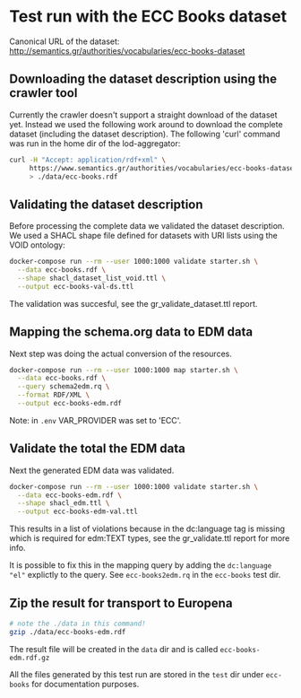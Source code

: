 # Test run with the ECC Books dataset

Canonical URL of the dataset: <http://semantics.gr/authorities/vocabularies/ecc-books-dataset>

## Downloading the dataset description using the crawler tool

Currently the crawler doesn't support a straight download of the dataset yet. Instead we used the following work around to download the complete dataset (including the dataset description). The following 'curl' command was run in the home dir of the lod-aggregator:

```bash
curl -H "Accept: application/rdf+xml" \
     https://www.semantics.gr/authorities/vocabularies/ecc-books-dataset \
     > ./data/ecc-books.rdf
```

## Validating the dataset description

Before processing the complete data we validated the dataset description. We used a SHACL shape file defined for datasets with URI lists using the VOID ontology:  

```bash
docker-compose run --rm --user 1000:1000 validate starter.sh \
  --data ecc-books.rdf \
  --shape shacl_dataset_list_void.ttl \
  --output ecc-books-val-ds.ttl
```

The validation was succesful, see the gr_validate_dataset.ttl report.

## Mapping the schema.org data to EDM data

Next step was doing the actual conversion of the resources.

```bash
docker-compose run --rm --user 1000:1000 map starter.sh \
  --data ecc-books.rdf \
  --query schema2edm.rq \
  --format RDF/XML \
  --output ecc-books-edm.rdf
```

Note: in `.env` VAR_PROVIDER was set to 'ECC'.

## Validate the total the EDM data

Next the generated EDM data was validated.

```bash
docker-compose run --rm --user 1000:1000 validate starter.sh \
  --data ecc-books-edm.rdf \
  --shape shacl_edm.ttl \
  --output ecc-books-edm-val.ttl
```

This results in a list of violations because in the dc:language tag is missing which is required for edm:TEXT types, see the gr_validate.ttl report for more info.

It is possible to fix this in the mapping query by adding the `dc:language "el"` explictly to the query. See `ecc-books2edm.rq` in the `ecc-books` test dir.

## Zip the result for transport to Europena

```bash
# note the ./data in this command!
gzip ./data/ecc-books-edm.rdf
```

The result file will be created in the `data` dir and is called `ecc-books-edm.rdf.gz`

All the files generated by this test run are stored in the `test` dir under `ecc-books` for documentation purposes.
